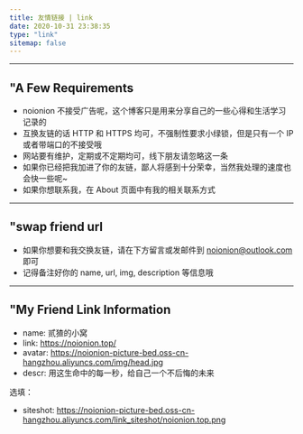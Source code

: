 ```yaml
---
title: 友情链接 | link
date: 2020-10-31 23:38:35
type: "link"
sitemap: false
---
```


--------

## "A Few Requirements

* noionion 不接受广告呢，这个博客只是用来分享自己的一些心得和生活学习记录的
* 互换友链的话 HTTP 和 HTTPS 均可，不强制性要求小绿锁，但是只有一个 IP 或者带端口的不接受哦
* 网站要有维护，定期或不定期均可，线下朋友请忽略这一条
* 如果你已经把我加进了你的友链，鄙人将感到十分荣幸，当然我处理的速度也会快一些呢~
* 如果你想联系我，在 About 页面中有我的相关联系方式

--------

## "swap friend url

* 如果你想要和我交换友链，请在下方留言或发邮件到 noionion@outlook.com 即可
* 记得备注好你的 name, url, img, description 等信息哦
  
--------

## "My Friend Link Information

* name: 贰猹的小窝
* link: https://noionion.top/
* avatar: https://noionion-picture-bed.oss-cn-hangzhou.aliyuncs.com/img/head.jpg
* descr: 用这生命中的每一秒，给自己一个不后悔的未来

选填：
* siteshot: https://noionion-picture-bed.oss-cn-hangzhou.aliyuncs.com/link_siteshot/noionion.top.png